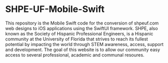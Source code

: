 # SHPE-UF-Mobile-Swift

This repository is the Mobile Swift code for the conversion of shpeuf.com web designs to iOS applications 
using the SwiftUI framework. SHPE, also known as the Society of Hispanic Professional Engineers, is a 
Hispanic community at the University of Florida that strives to reach its fullest potential by impacting 
the world through STEM awareness, access, support and development. The goal of this website is to allow our 
community easy access to several professional, academic and communal resoures.

